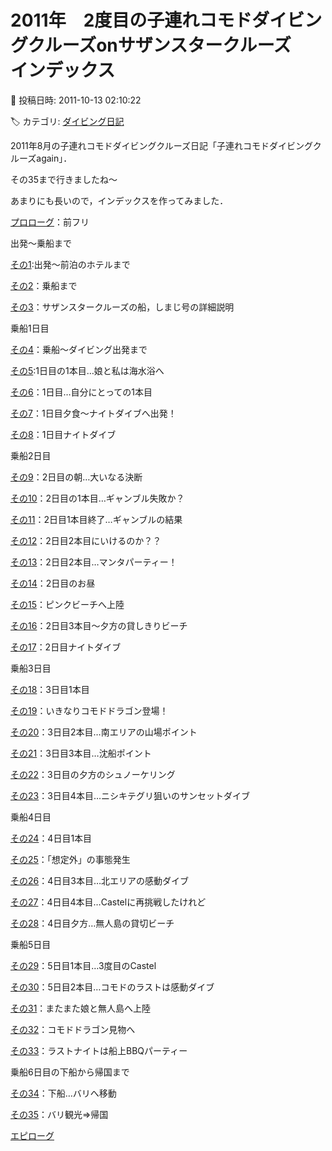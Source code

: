 # 2011年　2度目の子連れコモドダイビングクルーズonサザンスタークルーズ　インデックス

📅 投稿日時: 2011-10-13 02:10:22

🏷️ カテゴリ: [ダイビング日記](ce3a7a8d424d112fce83ee85c81a0e344.md)

2011年8月の子連れコモドダイビングクルーズ日記「子連れコモドダイビングクルーズagain」．


その35まで行きましたね～





あまりにも長いので，インデックスを作ってみました．





[プロローグ](eebce6ff98cbce0ed3aa499ae7b338f32.md)：前フリ





出発～乗船まで


[その1](eed8b4fb3366e06d3ca2d375d3cb8d6b1.md):出発～前泊のホテルまで


[その2](ef6aaa395ef3f16cee0740449ca3175a0.md)：乗船まで


[その3](e8d9b010a65d55cd1ef2004f1e89e941a.md)：サザンスタークルーズの船，しまじ号の詳細説明





乗船1日目


[その4](e016019c352d76fa4266f20dcca60a73b.md)：乗船～ダイビング出発まで


[その5](efe7194691f8a76874c8d3f4d81692257.md):1日目の1本目…娘と私は海水浴へ


[その6](e0b43252b272fbcc6ec55aaebc43a9640.md)：1日目…自分にとっての1本目


[その7](eb237549e785b20efef2343b240f96025.md)：1日目夕食～ナイトダイブへ出発！


[その8](e760976d2f519adbaa7dd88046ee06750.md)：1日目ナイトダイブ





乗船2日目


[その9](e89185d0d0f5f421d2bb7c9c94e1be97d.md)：2日目の朝…大いなる決断


[その10](e6c0b5dd9da805c37de629e0e275125a8.md)：2日目の1本目…ギャンブル失敗か？


[その11](e1638d1bd30fdfa1888ad0e8f119141de.md)：2日目1本目終了…ギャンブルの結果


[その12](ea6bee4f339edabb2d73a28fb4b067a52.md)：2日目2本目にいけるのか？？


[その13](eecc5fe905a39e6fbaada253af2aa0c35.md)：2日目2本目…マンタパーティー！


[その14](e1c852f220353cee71fb759b8aedf67f6.md)：2日目のお昼


[その15](e4c41fd5868fc7ea6e6e9b2e59d05b524.md)：ピンクビーチへ上陸


[その16](ecf26eb9356f3600898ab67b1612f6af1.md)：2日目3本目～夕方の貸しきりビーチ


[その17](e7722a1f83e40a472329ec48a294fa79f.md)：2日目ナイトダイブ





乗船3日目


[その18](e8d166054578126dc08fcb3dcfcb839f1.md)：3日目1本目


[その19](ebb18fa2d3872443214b8746115203dc0.md)：いきなりコモドドラゴン登場！


[その20](e5a4831c646857d25b90f4d02bc2e661d.md)：3日目2本目…南エリアの山場ポイント


[その21](e2d4135bcb883a8cc5a31e0fb6abd3131.md)：3日目3本目…沈船ポイント


[その22](ebe89a62bd8e63bdd95812c7038ae0e43.md)：3日目の夕方のシュノーケリング


[その23](e8934a1d29b23d4a51b1191576fe63c80.md)：3日目4本目…ニシキテグリ狙いのサンセットダイブ





乗船4日目


[その24](e86fea8da3f0a61d9002a9ab5b942c585.md)：4日目1本目


[その25](e4e21ad90990c52fae9e9df9793e49bd3.md)：「想定外」の事態発生


[その26](ec43ffbcd0de3a2d4fca1f3946ffae296.md)：4日目3本目…北エリアの感動ダイブ


[その27](e0eb48a6d1030c0ff8d38e27db75e7731.md)：4日目4本目…Castelに再挑戦したけれど


[その28](e0b1cf931151738bac50597a87533be39.md)：4日目夕方…無人島の貸切ビーチ





乗船5日目


[その29](ec7518bd5c667ac71f1a6b48bf6700328.md)：5日目1本目…3度目のCastel


[その30](ed324a75d3dd2446effaaa9b4af8b87a6.md)：5日目2本目…コモドのラストは感動ダイブ


[その31](eebbefe8e477d8ec5af9c7e023d3790e6.md)：またまた娘と無人島へ上陸


[その32](e566a085f8f4d48a9fb2b6a9a70113ce5.md)：コモドドラゴン見物へ


[その33](e0bc69292362f26ec3e8c69ca82b525e6.md)：ラストナイトは船上BBQパーティー





乗船6日目の下船から帰国まで


[その34](efd9246bb01e6873d6249bf133897da2d.md)：下船…バリへ移動


[その35](eab70a9e30ae52f7008e5b15576deb863.md)：バリ観光⇒帰国





[エピローグ](eeddddd398447f7f470fb34d31381ed8a.md)
